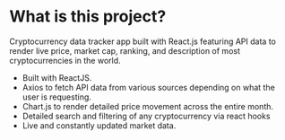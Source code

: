 # What is this project?

Cryptocurrency data tracker app built with React.js featuring API data to render live price, market cap, ranking, and description of most cryptocurrencies in the world. 

- Built with ReactJS.
- Axios to fetch API data from various sources depending on what the user is requesting.
- Chart.js to render detailed price movement across the entire month.
- Detailed search and filtering of any cryptocurrency via react hooks
- Live and constantly updated market data.


